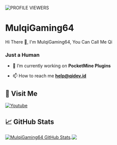 ![PROFILE VIEWERS](https://profile-counter.glitch.me/MulqiGaming64/count.svg)
# MulqiGaming64
Hi There 👋, I'm MulqiGaming64, You Can Call Me Qi
<br>
<h3>Just a Human</h3>

- 🔭 I’m currently working on **PocketMine Plugins**

- 📫 How to reach me **help@qidev.id**

## 🚶 Visit Me
[![Youtube](https://img.shields.io/badge/Youtube-FF0014?style=for-the-badge&logo=youtube&logoColor=white)](https://www.youtube.com/channel/UCG64Lu7JYZO8q-4SQ8CTEjQ)
## &#x1f4c8; GitHub Stats
<a href="https://github.com/MulqiGaming64">
  <img align="center" src="https://github-readme-stats-sigma-five.vercel.app/api?username=MulqiGaming64&count_private=true&show_icons=true&hide_border=false&custom_title=MulqiGaming64%20Github%20Stats&include_all_commits=true&hide=issues&theme=tokyonight" alt="MulqiGaming64 GitHub Stats" />
</a>
<a href="https://github.com/MulqiGaming64">
  <img align="center" src="https://github-readme-stats-sigma-five.vercel.app/api/top-langs/?username=MulqiGaming64&layout=compact&hide_border=false&theme=tokyonight" />
</a>

